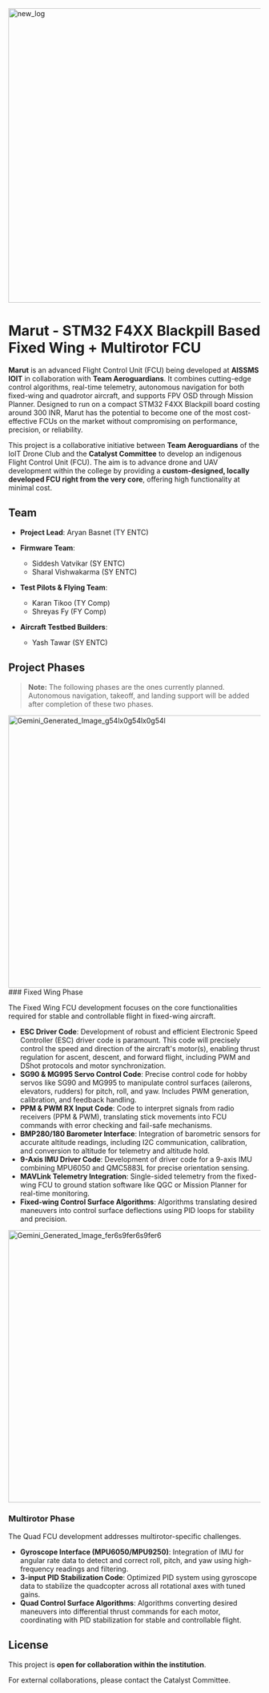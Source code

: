 
<img width="2048" height="588" alt="new_log" src="https://github.com/user-attachments/assets/ab09742d-f94e-4978-b8e5-fd3087f4f949" />

# Marut - STM32 F4XX Blackpill Based Fixed Wing + Multirotor FCU

**Marut** is an advanced Flight Control Unit (FCU) being developed at **AISSMS IOIT** in collaboration with **Team Aeroguardians**. It combines cutting-edge control algorithms, real-time telemetry, autonomous navigation for both fixed-wing and quadrotor aircraft, and supports FPV OSD through Mission Planner. Designed to run on a compact STM32 F4XX Blackpill board costing around 300 INR, Marut has the potential to become one of the most cost-effective FCUs on the market without compromising on performance, precision, or reliability.

This project is a collaborative initiative between **Team Aeroguardians** of the IoIT Drone Club and the **Catalyst Committee** to develop an indigenous Flight Control Unit (FCU). The aim is to advance drone and UAV development within the college by providing a **custom-designed, locally developed FCU right from the very core**, offering high functionality at minimal cost.

## Team

* **Project Lead**: Aryan Basnet (TY ENTC)
* **Firmware Team**:

  * Siddesh Vatvikar (SY ENTC)
  * Sharal Vishwakarma (SY ENTC)
* **Test Pilots & Flying Team**:

  * Karan Tikoo (TY Comp)
  * Shreyas Fy (FY Comp)
* **Aircraft Testbed Builders**:

  * Yash Tawar (SY ENTC)

## Project Phases

> **Note:** The following phases are the ones currently planned. Autonomous navigation, takeoff, and landing support will be added after completion of these two phases.

<img width="1822" height="544" alt="Gemini_Generated_Image_g54lx0g54lx0g54l" src="https://github.com/user-attachments/assets/25d975a6-5c26-431e-b9ff-67f6fa19848b" />
### Fixed Wing Phase

The Fixed Wing FCU development focuses on the core functionalities required for stable and controllable flight in fixed-wing aircraft.

* **ESC Driver Code**: Development of robust and efficient Electronic Speed Controller (ESC) driver code is paramount. This code will precisely control the speed and direction of the aircraft's motor(s), enabling thrust regulation for ascent, descent, and forward flight, including PWM and DShot protocols and motor synchronization.
* **SG90 & MG995 Servo Control Code**: Precise control code for hobby servos like SG90 and MG995 to manipulate control surfaces (ailerons, elevators, rudders) for pitch, roll, and yaw. Includes PWM generation, calibration, and feedback handling.
* **PPM & PWM RX Input Code**: Code to interpret signals from radio receivers (PPM & PWM), translating stick movements into FCU commands with error checking and fail-safe mechanisms.
* **BMP280/180 Barometer Interface**: Integration of barometric sensors for accurate altitude readings, including I2C communication, calibration, and conversion to altitude for telemetry and altitude hold.
* **9-Axis IMU Driver Code**: Development of driver code for a 9-axis IMU combining MPU6050 and QMC5883L for precise orientation sensing.
* **MAVLink Telemetry Integration**: Single-sided telemetry from the fixed-wing FCU to ground station software like QGC or Mission Planner for real-time monitoring.
* **Fixed-wing Control Surface Algorithms**: Algorithms translating desired maneuvers into control surface deflections using PID loops for stability and precision.

<img width="1824" height="544" alt="Gemini_Generated_Image_fer6s9fer6s9fer6" src="https://github.com/user-attachments/assets/dd8dff25-a098-44ce-99b4-d04326f1ef4c" />

### Multirotor Phase

The Quad FCU development addresses multirotor-specific challenges.

* **Gyroscope Interface (MPU6050/MPU9250)**: Integration of IMU for angular rate data to detect and correct roll, pitch, and yaw using high-frequency readings and filtering.
* **3-input PID Stabilization Code**: Optimized PID system using gyroscope data to stabilize the quadcopter across all rotational axes with tuned gains.
* **Quad Control Surface Algorithms**: Algorithms converting desired maneuvers into differential thrust commands for each motor, coordinating with PID stabilization for stable and controllable flight.

## License

This project is **open for collaboration within the institution**.

For external collaborations, please contact the Catalyst Committee.
